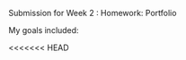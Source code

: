 Submission for Week 2 : Homework: Portfolio 

My goals included:

<<<<<<< HEAD
<!--Creating an operation Nav Bar
=======
Creating an operation Nav Bar
>>>>>>> 023461a1a42187430ec840e77086e3328d1d880f
Creating a responsive layout 
Creating responsive images 


Throughout this project, I specifically implemented the information I have gathered from the previous course instruction. I am confident that my skills are continuing to evolve as I spend more time working through the code. To create this page I relied on Bootstrap and HTML and CSS. 

<<<<<<< HEAD
I don’t consider this assignment “complete” however, I am gaining confidence and understanding while exploring the assets that the programs have to offer. I have learned far more in a short time by immersing myself in the projects and spending time with the code. For this project, I utilized as much as I could in terms of elements and semantics. I also believe I identified some areas of opportunity including making sure my div’s get closed. I sometimes find it difficult to ask for help but I have made a commitment to myself to break through some of my own barriers in the effort to facilitate the most conducive learning environment possible.  
=======
I don’t consider this assignment “complete” however  I am gaining confidence and understanding while exploring the assets that the programs have to offer. I have learned far more in a short time by immersing myself in the projects and spending time with the code. For this project, I utilized as much as I could in terms of elements and semantics. I also believe I identified some areas of opportunity including making sure my div’s get closed. I sometimes find it difficult to ask for help but I have made a commitment to myself to break through some of my own barriers in the effort to facilitate the most conducive learning environment possible.  
>>>>>>> 023461a1a42187430ec840e77086e3328d1d880f


As a project, I look forward to the opportunity to revisit this assignment and continue to add to it as I gain more knowledge and skill with coding. At this point in time, this is my first ever coding experience and I find myself becoming slightly obsessed with it.  For me, obsession is a requirement to achieve goals, especially difficult goals. I look forward to the next step on the road to success.

Special thanks to :
<<<<<<< HEAD
Anthony Demott -TA 
David Lovett 
John Hernandez
Joseph Jepson 
=======
Anthony Demott -TA, 
David Lovett, 
John Hernandez,
Joseph Jepson, 
>>>>>>> 023461a1a42187430ec840e77086e3328d1d880f
Brandon Burrus -TA
